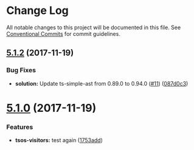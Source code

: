# Change Log

All notable changes to this project will be documented in this file.
See [Conventional Commits](https://conventionalcommits.org) for commit guidelines.

<a name="5.1.2"></a>
## [5.1.2](https://github.com/brad-jones/tsos/compare/v5.1.1...v5.1.2) (2017-11-19)


### Bug Fixes

* **solution:** Update ts-simple-ast from 0.89.0 to 0.94.0 ([#11](https://github.com/brad-jones/tsos/issues/11)) ([087d0c3](https://github.com/brad-jones/tsos/commit/087d0c3))




<a name="5.1.0"></a>
# [5.1.0](https://github.com/brad-jones/tsos/compare/v5.0.1...v5.1.0) (2017-11-19)


### Features

* **tsos-visitors:** test again ([1753add](https://github.com/brad-jones/tsos/commit/1753add))
